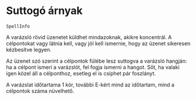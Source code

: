 # Suttogó árnyak

`SpellInfo`

A varázsló rövid üzenetet küldhet mindazoknak, akikre koncentrál. A célpontokat vagy látnia kell, vagy jól kell ismernie, hogy az üzenet sikeresen kézbesítve legyen.

Az üzenet szó szerint a célpontok fülébe lesz suttogva a varázsló hangján: ha a célpont ismeri a varázslót, fel fogja ismerni a hangot. Sőt, ha valaki igen közel áll a célponthoz, esetleg el is csíphet pár foszlányt.

A varázslat időtartama 1 kör, további E-kért mind az időtartam, mind a célpontok száma nüvelhető.